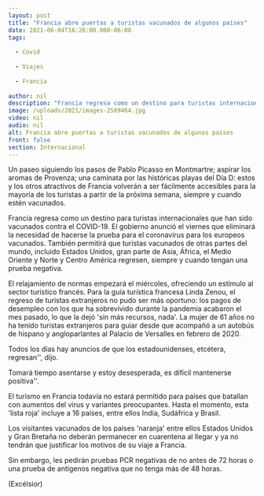 ```yaml
---
layout: post
title: "Francia abre puertas a turistas vacunados de algunos países"
date: 2021-06-04T16:26:00.000-06:00
tags:
  
  - Covid
  
  - Viajes
  
  - Francia
  
author: nil
description: "Francia regresa como un destino para turistas internacionales que han sido vacunados contra el Covid"
image: /uploads/2021/images-2589464.jpg
video: nil
audio: nil
alt: Francia abre puertas a turistas vacunados de algunos países
front: false
section: Internacional
---
```


Un paseo siguiendo los pasos de Pablo Picasso en Montmartre; aspirar los aromas de Provenza; una caminata por las históricas playas del Día D: estos y los otros atractivos de Francia volverán a ser fácilmente accesibles para la mayoría de los turistas a partir de la próxima semana, siempre y cuando estén vacunados.

Francia regresa como un destino para turistas internacionales que han sido vacunados contra el COVID-19. El gobierno anunció el viernes que eliminará la necesidad de hacerse la prueba para el coronavirus para los europeos vacunados. También permitirá que turistas vacunados de otras partes del mundo, incluido Estados Unidos, gran parte de Asia, África, el Medio Oriente y Norte y Centro América regresen, siempre y cuando tengan una prueba negativa.

El relajamiento de normas empezará el miércoles, ofreciendo un estímulo al sector turístico francés. Para la guía turística francesa Linda Zenou, el regreso de turistas extranjeros no pudo ser más oportuno: los pagos de desempleo con los que ha sobrevivido durante la pandemia acabaron el mes pasado, lo que la dejó 'sin más recursos, nada'. La mujer de 61 años no ha tenido turistas extranjeros para guiar desde que acompañó a un autobús de hispano y angloparlantes al Palacio de Versalles en febrero de 2020.

Todos los días hay anuncios de que los estadounidenses, etcétera, regresan'', dijo.

Tomará tiempo asentarse y estoy desesperada, es difícil mantenerse positiva''.

El turismo en Francia todavía no estará permitido para países que batallan con aumentos del virus y variantes preocupantes. Hasta el momento, esta 'lista roja' incluye a 16 países, entre ellos India, Sudáfrica y Brasil.

Los visitantes vacunados de los países 'naranja'  entre ellos Estados Unidos y Gran Bretaña no deberán permanecer en cuarentena al llegar y ya no tendrán que justificar los motivos de su viaje a Francia.

Sin embargo, les pedirán pruebas PCR negativas de no antes de 72 horas o una prueba de antígenos negativa que no tenga más de 48 horas.

(Excélsior)